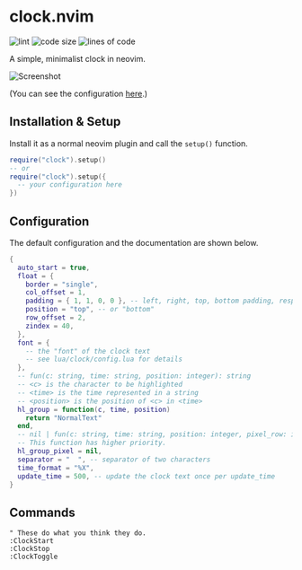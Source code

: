 # clock.nvim

![lint](https://github.com/registerGen/clock.nvim/workflows/lint/badge.svg)
![code size](https://img.shields.io/github/languages/code-size/registerGen/clock.nvim)
![lines of code](https://tokei.rs/b1/github/registerGen/clock.nvim?type=Lua&category=code)

A simple, minimalist clock in neovim.

![Screenshot](https://github.com/registerGen/clock.nvim/assets/62944333/486df8bc-a145-451f-b766-d12bdbd6781d)

(You can see the configuration [here](https://github.com/registerGen/dotfiles/blob/master/nvim/lua/plugincfg/clock.lua).)

## Installation & Setup

Install it as a normal neovim plugin and call the `setup()` function.

```lua
require("clock").setup()
-- or
require("clock").setup({
  -- your configuration here
})
```

## Configuration

The default configuration and the documentation are shown below.

```lua
{
  auto_start = true,
  float = {
    border = "single",
    col_offset = 1,
    padding = { 1, 1, 0, 0 }, -- left, right, top, bottom padding, respectively
    position = "top", -- or "bottom"
    row_offset = 2,
    zindex = 40,
  },
  font = {
    -- the "font" of the clock text
    -- see lua/clock/config.lua for details
  },
  -- fun(c: string, time: string, position: integer): string
  -- <c> is the character to be highlighted
  -- <time> is the time represented in a string
  -- <position> is the position of <c> in <time>
  hl_group = function(c, time, position)
    return "NormalText"
  end,
  -- nil | fun(c: string, time: string, position: integer, pixel_row: integer, pixel_col: integer): string
  -- This function has higher priority.
  hl_group_pixel = nil,
  separator = "  ", -- separator of two characters
  time_format = "%X",
  update_time = 500, -- update the clock text once per update_time
}
```

## Commands

```vim
" These do what you think they do.
:ClockStart
:ClockStop
:ClockToggle
```
